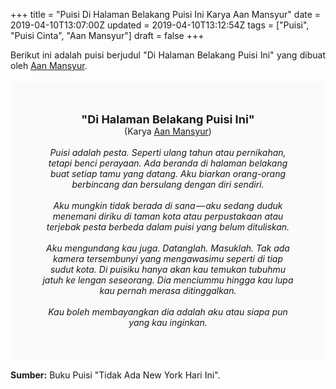 +++
title = "Puisi Di Halaman Belakang Puisi Ini Karya Aan Mansyur"
date = 2019-04-10T13:07:00Z
updated = 2019-04-10T13:12:54Z
tags = ["Puisi", "Puisi Cinta", "Aan Mansyur"]
draft = false
+++

<div dir="ltr" style="text-align: left;" trbidi="on"><div style="text-align: justify;">Berikut ini adalah puisi berjudul "Di Halaman Belakang Puisi Ini" yang dibuat oleh <a href="https://medium.com/@hurufkecil" target="_blank">Aan Mansyur</a>. </div><br /><div style="background: #FAFAFA; font-size: 14px; height: auto; margin: 0 auto; padding: 50px; text-align: center; width: auto;"><span style="font-size: 18px;"><b>"Di Halaman Belakang Puisi Ini"</b></span><br />(Karya <a href="https://www.sekata.web.id/tags/aan-mansyur" target="_blank">Aan Mansyur</a>)<br /><br /><i>Puisi adalah pesta. Seperti ulang tahun atau pernikahan, tetapi benci perayaan. Ada beranda di halaman belakang buat setiap tamu yang datang. Aku biarkan orang-orang berbincang dan bersulang dengan diri sendiri.<br /><br />Aku mungkin tidak berada di sana — aku sedang duduk menemani diriku di taman kota atau perpustakaan atau terjebak pesta berbeda dalam puisi yang belum dituliskan.<br /><br />Aku mengundang kau juga. Datanglah. Masuklah. Tak ada kamera tersembunyi yang mengawasimu seperti di tiap sudut kota. Di puisiku hanya akan kau temukan tubuhmu jatuh ke lengan seseorang. Dia menciummu hingga kau lupa kau pernah merasa ditinggalkan.<br /><br />Kau boleh membayangkan dia adalah aku atau siapa pun yang kau inginkan.</i></div><br /><div style="text-align: justify;"><b>Sumber:</b> Buku Puisi "Tidak Ada New York Hari Ini".</div></div>
